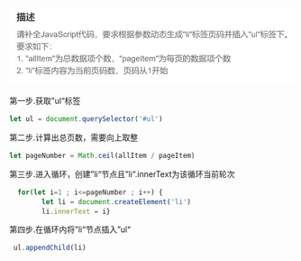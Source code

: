 ![66960293810](assets/1669602938106.png)

第一步.获取”ul“标签

~~~js
let ul = document.querySelector('#ul')
~~~

第二步.计算出总页数，需要向上取整

~~~js
let pageNumber = Math.ceil(allItem / pageItem)
~~~

第三步.进入循环，创建”li“节点且”li“.innerText为该循环当前轮次

~~~js
  for(let i=1 ; i<=pageNumber ; i++) {
        let li = document.createElement('li')
        li.innerText = i}
~~~

第四步.在循环内将”li“节点插入”ul“

~~~js
 ul.appendChild(li)
~~~


